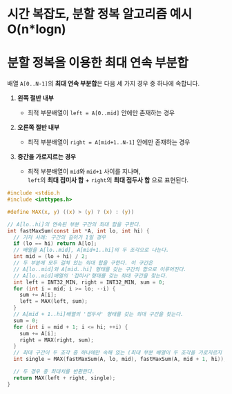 시간 복잡도, 분할 정복 알고리즘 예시 O(n*logn)
======================================
# 분할 정복을 이용한 최대 연속 부분합

배열 `A[0..N-1]`의 **최대 연속 부분합**은 다음 세 가지 경우 중 하나에 속합니다.

1. **왼쪽 절반 내부**  
   - 최적 부분배열이 `left = A[0..mid]` 안에만 존재하는 경우

2. **오른쪽 절반 내부**  
   - 최적 부분배열이 `right = A[mid+1..N-1]` 안에만 존재하는 경우

3. **중간을 가로지르는 경우**  
   - 최적 부분배열이 `mid`와 `mid+1` 사이를 지나며,  
     `left`의 **최대 접미사 합** + `right`의 **최대 접두사 합** 으로 표현된다.
```c
#include <stdio.h
#include <inttypes.h>

#define MAX(x, y) ((x) > (y) ? (x) : (y))

// A[lo..hi]의 연속된 부분 구간의 최대 합을 구한다.
int fastMaxSum(const int *A, int lo, int hi) {
  // 기저 사례: 구간의 길이가 1일 경우
  if (lo == hi) return A[lo];
  // 배열을 A[lo..mid], A[mid+1..hi]의 두 조각으로 나눈다.
  int mid = (lo + hi) / 2;
  // 두 부분에 모두 걸쳐 있는 최대 합을 구한다. 이 구간은
  // A[lo..mid]와 A[mid..hi] 형태를 갖는 구간의 합으로 이루어진다.
  // A[lo..mid]배열의 '접미사'형태를 갖는 최대 구간을 찾는다.
  int left = INT32_MIN, right = INT32_MIN, sum = 0;
  for (int i = mid; i >= lo; --i) {
    sum += A[i];
    left = MAX(left, sum);
  }
  // A[mid + 1..hi]배열의 '접두사' 형태를 갖는 최대 구간을 찾는다.
  sum = 0;
  for (int i = mid + 1; i <= hi; ++i) {
    sum += A[i];
    right = MAX(right, sum);
  }
  // 최대 구간이 두 조각 중 하나에만 속해 있는 (최대 부분 배열이 두 조각을 가로지르지 않는)경우의 답을 재귀 호출로 찾는다.
  int single = MAX(fastMaxSum(A, lo, mid), fastMaxSum(A, mid + 1, hi));

  // 두 경우 중 최대치를 반환한다.
  return MAX(left + right, single);
}
```